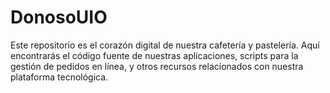 # DonosoUIO
Este repositorio es el corazón digital de nuestra cafetería y pastelería. Aquí encontrarás el código fuente de nuestras aplicaciones, scripts para la gestión de pedidos en línea, y otros recursos relacionados con nuestra plataforma tecnológica.

